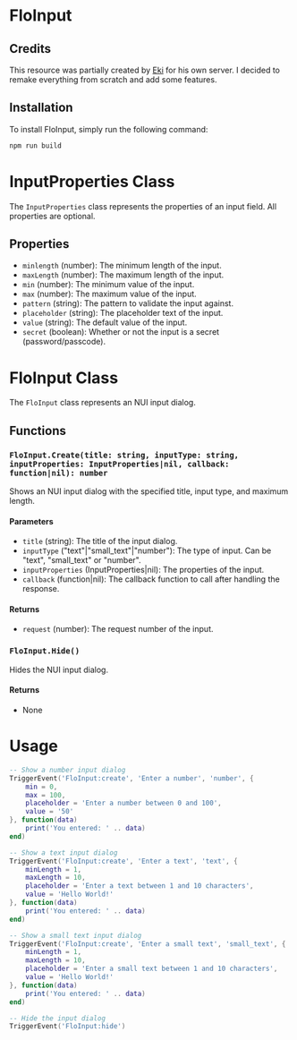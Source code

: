 # FloInput

## Credits

This resource was partially created by [Eki](https://github.com/Ekinoxx0) for his own server.
I decided to remake everything from scratch and add some features.

## Installation

To install FloInput, simply run the following command:

```bash
npm run build
```

# InputProperties Class

The `InputProperties` class represents the properties of an input field. All properties are optional.

## Properties

- `minlength` (number): The minimum length of the input.
- `maxLength` (number): The maximum length of the input.
- `min` (number): The minimum value of the input.
- `max` (number): The maximum value of the input.
- `pattern` (string): The pattern to validate the input against.
- `placeholder` (string): The placeholder text of the input.
- `value` (string): The default value of the input.
- `secret` (boolean): Whether or not the input is a secret (password/passcode).

# FloInput Class

The `FloInput` class represents an NUI input dialog.

## Functions

### `FloInput.Create(title: string, inputType: string, inputProperties: InputProperties|nil, callback: function|nil): number`

Shows an NUI input dialog with the specified title, input type, and maximum length.

#### Parameters

- `title` (string): The title of the input dialog.
- `inputType` ("text"|"small_text"|"number"): The type of input. Can be "text", "small_text" or "number".
- `inputProperties` (InputProperties|nil): The properties of the input.
- `callback` (function|nil): The callback function to call after handling the response.

#### Returns

- `request` (number): The request number of the input.

### `FloInput.Hide()`

Hides the NUI input dialog.

#### Returns

- None

# Usage

```lua
-- Show a number input dialog
TriggerEvent('FloInput:create', 'Enter a number', 'number', {
    min = 0,
    max = 100,
    placeholder = 'Enter a number between 0 and 100',
    value = '50'
}, function(data)
    print('You entered: ' .. data)
end)

-- Show a text input dialog
TriggerEvent('FloInput:create', 'Enter a text', 'text', {
    minLength = 1,
    maxLength = 10,
    placeholder = 'Enter a text between 1 and 10 characters',
    value = 'Hello World!'
}, function(data)
    print('You entered: ' .. data)
end)

-- Show a small text input dialog
TriggerEvent('FloInput:create', 'Enter a small text', 'small_text', {
    minLength = 1,
    maxLength = 10,
    placeholder = 'Enter a small text between 1 and 10 characters',
    value = 'Hello World!'
}, function(data)
    print('You entered: ' .. data)
end)
```

```lua
-- Hide the input dialog
TriggerEvent('FloInput:hide')
```